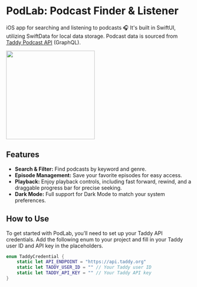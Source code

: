 # PodLab: Podcast Finder & Listener

iOS app for searching and listening to podcasts 🎧 It's built in SwiftUI, utilizing SwiftData for local data storage. Podcast data is sourced from [Taddy Podcast API](https://taddy.org/developers) (GraphQL).

<img src="https://imgur.com/SeOZDdY.gif" width="240px" />

## Features
- **Search & Filter:** Find podcasts by keyword and genre.
- **Episode Management:** Save your favorite episodes for easy access.
- **Playback:** Enjoy playback controls, including fast forward, rewind, and a draggable progress bar for precise seeking.
- **Dark Mode:** Full support for Dark Mode to match your system preferences.
  
## How to Use
To get started with PodLab, you’ll need to set up your Taddy API credentials. Add the following enum to your project and fill in your Taddy user ID and API key in the placeholders.

```swift
enum TaddyCredential {
    static let API_ENDPOINT = "https://api.taddy.org"
    static let TADDY_USER_ID = "" // Your Taddy user ID
    static let TADDY_API_KEY = "" // Your Taddy API key
}
```
